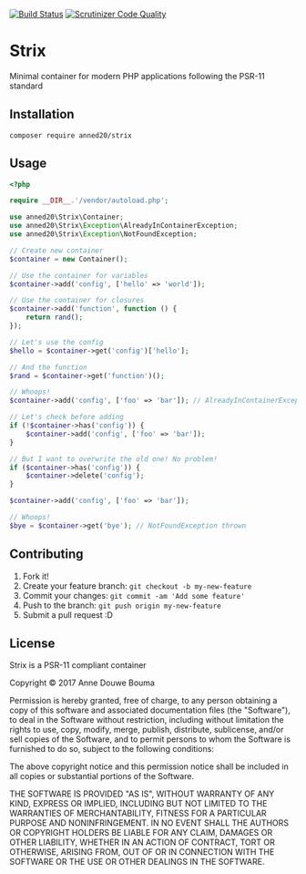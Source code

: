 [![Build Status](https://travis-ci.org/anned20/strix.svg?branch=master)](https://travis-ci.org/anned20/strix)
[![Scrutinizer Code Quality](https://scrutinizer-ci.com/g/anned20/Strix/badges/quality-score.png?b=master)](https://scrutinizer-ci.com/g/anned20/Strix/?branch=master)

# Strix

Minimal container for modern PHP applications following the PSR-11 standard

## Installation

`composer require anned20/strix`

## Usage

```php
<?php

require __DIR__.'/vendor/autoload.php';

use anned20\Strix\Container;
use anned20\Strix\Exception\AlreadyInContainerException;
use anned20\Strix\Exception\NotFoundException;

// Create new container
$container = new Container();

// Use the container for variables
$container->add('config', ['hello' => 'world']);

// Use the container for closures
$container->add('function', function () {
	return rand();
});

// Let's use the config
$hello = $container->get('config')['hello'];

// And the function
$rand = $container->get('function')();

// Whoops!
$container->add('config', ['foo' => 'bar']); // AlreadyInContainerException thrown

// Let's check before adding
if (!$container->has('config')) {
	$container->add('config', ['foo' => 'bar']);
}

// But I want to overwrite the old one! No problem!
if ($container->has('config')) {
	$container->delete('config');
}

$container->add('config', ['foo' => 'bar']);

// Whoops!
$bye = $container->get('bye'); // NotFoundException thrown

```

## Contributing

1. Fork it!
2. Create your feature branch: `git checkout -b my-new-feature`
3. Commit your changes: `git commit -am 'Add some feature'`
4. Push to the branch: `git push origin my-new-feature`
5. Submit a pull request :D

## License

Strix is a PSR-11 compliant container

Copyright © 2017 Anne Douwe Bouma

Permission is hereby granted, free of charge, to any person obtaining
a copy of this software and associated documentation files (the "Software"),
to deal in the Software without restriction, including without limitation
the rights to use, copy, modify, merge, publish, distribute, sublicense,
and/or sell copies of the Software, and to permit persons to whom the
Software is furnished to do so, subject to the following conditions:

The above copyright notice and this permission notice shall be included
in all copies or substantial portions of the Software.

THE SOFTWARE IS PROVIDED "AS IS", WITHOUT WARRANTY OF ANY KIND,
EXPRESS OR IMPLIED, INCLUDING BUT NOT LIMITED TO THE WARRANTIES
OF MERCHANTABILITY, FITNESS FOR A PARTICULAR PURPOSE AND NONINFRINGEMENT.
IN NO EVENT SHALL THE AUTHORS OR COPYRIGHT HOLDERS BE LIABLE FOR ANY CLAIM,
DAMAGES OR OTHER LIABILITY, WHETHER IN AN ACTION OF CONTRACT,
TORT OR OTHERWISE, ARISING FROM, OUT OF OR IN CONNECTION WITH THE SOFTWARE
OR THE USE OR OTHER DEALINGS IN THE SOFTWARE.
